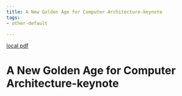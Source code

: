 ```yaml
---
title: A New Golden Age for Computer Architecture-keynote
tags:
- other-default

---
```


[local pdf](../../../pdfs/A%20New%20Golden%20Age%20for%20Computer%20Architecture-keynote.pdf)

# A New Golden Age for Computer Architecture-keynote
